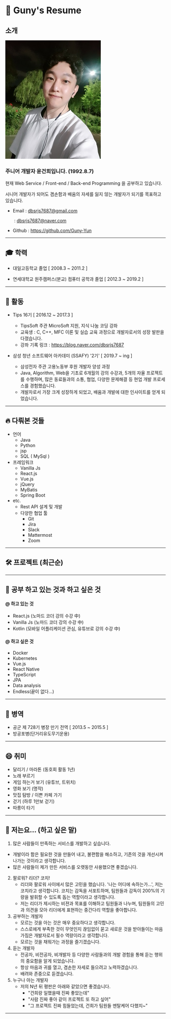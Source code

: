 # **:pencil:** Guny's Resume

## 소개

![Guny](./whoami.jpg)

### 주니어 개발자 윤건희입니다. (1992.8.7)

현재 Web Service / Front-end / Back-end Programming 을 공부하고 있습니다.

시니어 개발자가 되어도 겸손함과 배움의 자세를 잃지 않는 개발자가 되기를 목표하고 있습니다.

- Email   : dbsrjs7687@gmail.com 

  ​		    : dbsrjs7687@naver.com

- Github : https://github.com/Guny-Yun

---

## :mortar_board: 학력

- 대일고등학교 졸업 [ 2008.3 ~ 2011.2 ]

- 연세대학교 원주캠퍼스(분교) 컴퓨터 공학과 졸업 [ 2012.3 ~ 2019.2 ]

---

## :book: 활동

- Tips 16기 [ 2016.12 ~ 2017.3 ]
  - TipsSoft 주관 MicroSoft 지원, 지식 나눔 코딩 강좌
  - 교육생 : C, C++, MFC 이론 및 실습 교육 과정으로 개발자로서의 성장 발판을 다졌습니다.
  - 강좌 기록 링크 : https://blog.naver.com/dbsrjs7687

- 삼성 청년 소프트웨어 아카데미 (SSAFY) '2기' [ 2019.7 ~ ing ]
  - 삼성전자 주관 고용노동부 후원 개발자 양성 과정
  - Java, Algorithm, Web을 기초로 6개월의 강의 수강과, 5개의 자율 프로젝트를 수행하며, 많은 동료들과의 소통, 협업, 다양한 문제해결 등 현업 개발 프로세스를 경험했습니다. 
  - 개발자로서 가장 크게 성장하게 되었고, 배움과 개발에 대한 인사이트를 얻게 되었습니다.

---

## :fire: 다뤄본 것들

- 언어
  - Java
  - Python
  - jsp
  - SQL ( MySql )
- 프레임워크
  - Vanilla Js
  - React.js
  - Vue.js
  - jQuery
  - MyBatis
  - Spring Boot
- etc.
  - Rest API 설계 및 개발
  - 다양한 협업 툴
    - Git
    - Jira 
    - Slack
    - Mattermost
    - Zoom

---

## :hammer_and_wrench: 프로젝트 (최근순)









---

## :running: 공부 하고 있는 것과 하고 싶은 것

#### @ 하고 있는 것

- React.js (노마드 코더 강의 수강 中)
- Vanilla Js (노마드 코더 강의 수강 中)
- Kotlin (모바일 어플리케이션 관심, 유튜브로 강의 수강 中)

#### @ 하고 싶은 것

- Docker
- Kubernetes
- Vue.js
- React Native
- TypeScript
- JPA
- Data analysis
- Endless(끝이 없다...)

---

## :rocket: 병역

- 공군 제 728기 병장 만기 전역 [ 2013.5 ~ 2015.5 ]
- 방공포병(단거리유도무기운용)

---

## :smile: 취미

- 달리기 / 마라톤 (동호회 활동 1년)
- 노래 부르기
- 게임 하는거 보기 (유튜브, 트위치)
- 영화 보기 (명작)
- 맛집 탐방 / 이쁜 카페 가기
- 걷기 (하루 1만보 걷기)
- 따릉이 타기

---

## :deciduous_tree: 저는요... (하고 싶은 말)

1.  많은 사람들이 만족하는 서비스를 개발하고 싶습니다. 
   - 개발이라 함은 필요한 것을 만들어 내고, 불편함을 해소하고, 기존의 것을 개선시켜 나가는 것이라고 생각합니다.
   - 많은 사람들이 제가 만든 서비스를 오랫동안 사용했으면 좋겠습니다.

2. 팔로워? 리더? 코치!
   - 리더와 팔로워 사이에서 많은 고민을 했습니다. '나는 어디에 속하는가...', 저는 코치라고 생각합니다. 코치는 감독을 서포트하며, 팀원들과 감독이 200%의 기량을 발휘할 수 있도록 돕는 역할이라고 생각합니다. 
   - 저는 리더가 제시하는 비젼과 목표를 이해하고 팀원들과 나누며, 팀원들의 고민과 의견을 모아 리더에게 표현하는 중간다리 역할을 좋아합니다.
3. 공부하는 개발자
   - 모르는 것을 아는 것은 매우 중요하다고 생각합니다. 
   - 스스로에게 부족한 것이 무엇인지 끊임없이 묻고 새로운 것을 받아들이는 마음가짐은 개발자로서 필수 역량이라고 생각합니다.
   - 모르는 것을 채워가는 과정을 즐기겠습니다.
4. 듣는 개발자
   - 전공자, 비전공자, 비개발자 등 다양한 사람들과의 개발 경험을 통해 듣는 행위의 중요함을 알게 되었습니다.
   - 항상 마음과 귀를 열고, 겸손한 자세로 들으려고 노력하겠습니다.
   - 배려와 존중으로 듣겠습니다.
5. 누구나 아는 개발자
   - 저의 N년 뒤 평판은 아래와 같았으면 좋겠습니다.
     - "건희랑 일했을때 진짜 좋았는데"
     - "사람 진짜 좋아 같이 프로젝트 또 하고 싶어"
     - "그 프로젝트 진짜 힘들었는데, 건희가 팀원들 멘탈케어 다했지~"

---